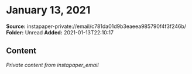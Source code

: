 # January 13, 2021

**Source:** instapaper-private://email/c781da01d9b3eaeea985790f4f3f246b/
**Folder:** Unread
**Added:** 2021-01-13T22:10:17




## Content
*Private content from instapaper_email*
